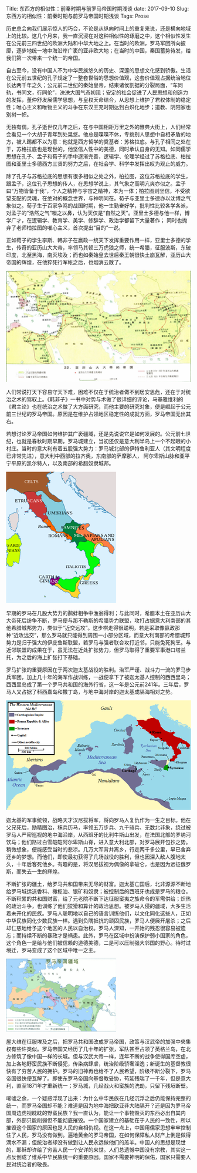 Title: 东西方的相似性：前秦时期与前罗马帝国时期浅谈
date: 2017-09-10
Slug: 东西方的相似性：前秦时期与前罗马帝国时期浅谈
Tags: Prose



历史总会向我们展示惊人的巧合，不论是从纵向时间上的重复来说，还是横向地域上的比较。这几个月来，我一直沉浸在对这种相似性的琢磨之中，这个相似性发生在公元前三四世纪的欧洲大陆和中华大地之上。在当时的欧洲，罗马军团所向披靡，逐步地统一地中海沿岸广袤的亚非欧大地；在当时的中国，秦国蓄势待发，给我们第一次带来一个统一的帝国。


自古至今，没有中国人不为中华民族悠久的历史、深邃的思想文化感到骄傲。生活在公元前五世纪的孔子规定了一整套世俗的思想价值观，这套价值观占据统治地位长达两千年之久；公元前二世纪的秦始皇帝，结束诸侯割据的分裂局面，“车同轨，书同文，行同伦”，泱泱大国气态初现；安定的社会促进了人民思想和创造力的发挥，董仲舒发展儒学思想，与皇权天命结合，从思想上维护了君权体制的稳定性；唯心主义和唯物主义的斗争在东汉王充时期达到白炽化地步；道教、阴阳家也别树一帜。


无独有偶，孔子逝世仅几年之后，在与中国相距万里之外的雅典大街上，人们经常会看见一个大胡子青年到处晃悠。他总是喋喋不休，专挑别人思想中自相矛盾的地方，被人踢都不以为意：他就是西方哲学的奠基者：苏格拉底。与孔子相同之处在于，苏格拉底也是现世的，他坚信人性中的美德，同时承认自身的无知。如同儒学思想在孔子、孟子和荀子的手中逐渐完善，逻辑学、伦理学经过了苏格拉底、柏拉图和亚里士多德西方三贤的努力之后，在社会学、科学中发挥出叹为观止的威力。


除了孔子与苏格拉底的思想有很多相似之处之外，柏拉图，这位苏格拉底的学生，跟孟子，这位孔子思想的传人，在思想学说上，其气象之高明亢爽亦似之。孟子曰“万物皆备于我”，个人之精神与宇宙之精神，本为一体；柏拉图则坚信，不受欲望支配的灵魂，在绝对的概念世界，与神明同在。荀子与亚里士多德亦以沈博之气象似之。荀子生于百家争鸣的战国时期，他一生勤奋好学，批判性比较各学各派，对孟子的“浩然之气”嗤之以鼻，认为天仅是“自然之天”。亚里士多德与他一样，博学广才，在逻辑学、教育学、美学、修辞学、政治学都留下大量著作； 同时也抛弃了老师柏拉图的唯心主义，首次提出“目的”一说。


正如荀子的学生李斯、韩非子在嬴政一统天下发挥重要作用一样，亚里士多德的学生，传奇的亚历山大大帝，率领马其顿三万虎狼之师，统一希腊，征服波斯，东破印度，北至黑海，南灭埃及；而也如秦始皇去世后秦王朝很快土崩瓦解，亚历山大帝国的辉煌，在他猝死行军帐之后，也烟消云散了。

![亚历山大大帝的帝国](/images/亚历山大大帝帝国.jpg)


人们常说打天下容易守天下难，困难不仅在于统治者做不到居安思危，还在于对统治之术的驾驭上。《韩非子》一书中对势与术做了很详细的评论，马基雅维利的《君主论》也在统治之术做了大方面研究，而他主要的研究对象，便是崛起于公元前三世纪的罗马帝国。原因是在维护占领地区稳定性的成就方面，罗马帝国无出其右。

若想讨论罗马帝国如何维护其广袤疆域，还是先说说它是如何发展的。公元前七世纪，也就是春秋时期早期，罗马城建立，当初还仅是意大利半岛上一个不起眼的小村庄。当时的意大利有着五股强大势力：罗马城北部的伊特鲁利亚人（其文明程度已非常先进），意大利中西部的拉齐奥，东南部的萨摩那人， 阿尔卑斯山脉和亚平宁平原的凯尔特人，以及南部的希腊奴隶城邦。

![公元前四世纪的意大利半岛](/images/Italy_400bC_en.svg.png)

早期的罗马在几股大势力的鹬蚌相争中渔翁得利；与此同时，希腊本土在亚历山大大帝死后纷争不断，罗马便与那不勒斯的希腊势力联盟，攻打占据意大利南部的其他希腊城邦势力，类似于“近交远攻”。这步棋走得很聪明，若是采取像嬴政那种“近攻远交”，那么罗马就只能得到周围一小部分区域，而意大利南部的希腊城邦势力是归于强大的伊庇鲁斯联盟，若罗马与强者联合攻打近邻，只能兔死狗烹。与近邻联盟的成果在于，虽无法在近处扩张势力，但罗马取得了重要军事港口塔兰托，为之后的海上扩张打下基础。

罗马扩张的重要原因在于两次迦太基战役的胜利。治军严谨、战斗力一流的罗马步兵军团，加上几十年的海军作战训练，一战便拿下了被迦太基人控制的西西里岛；西西里岛成了第一个罗马共和国的海外行省，这一年是公元前241年。三年后，罗马人又占据了科西嘉岛和撒丁岛，与地中海对岸的迦太基成隔海相对之势。

![第一次迦太基战役前](/images/First_Punic_War_264_BC_v2.png)


迦太基的军事统领，战略天才汉尼拔将军，将向罗马人复仇作为一生之目标。他在父兄死后，励精图治，秣兵历马，率领五万步兵、九千骑兵、无数北非象，绕过被罗马人严密巡视的地中海沿岸，从西班牙的比利牛斯山出发，在法国北部的罗纳河饮马；他们路过白雪皑皑阿尔卑斯山脊，进入意大利北部，对罗马展开包抄之势。稍微想象，便能感受当时的悲凉。几万大军背井离乡，行走两千多公里，早已舍弃还乡的梦想。而他们，即使最初获得了几场战役的胜利，但也因深入敌人腹地太久，十年后客死他乡。有趣的是，将汉尼拔视为偶像的拿破仑，也是因为远征俄罗斯，而失去一生的辉煌。


不断扩张的疆土，给罗马共和国带来无尽的财富。迦太基亡国后，北非源源不断地给罗马城运送香料、橄榄油、银矿和奴隶；被控制后的西班牙也成是罗马的粮仓。不断积累的共和国财富，给了元老院不断下达征服蛮夷之族命令的军需供给；炽热的政治斗争，也训练了他们狡猾和算计的政治思想。被罗马入侵的疆域，大多生活着未开化的民族。罗马人聪明地以自己的语言训练他们，以文化同化这些人，正如中华民族同化少数民族一样。遇到负隅抵抗的顽固民族，罗马人便展开屠杀；之后却仁慈地给予这个地区的人民以自治权。罗马人深知，一开始的残忍很容易被遗忘；而持续不断的暴政才是祸患。此外，罗马在区域中扮演保护弱小国家的角色，这个角色一是给与他们被信赖的道德美德，二是可以压制强大邻国的野心。待时过境迁，罗马变成了这个区域中唯一之主。

![罗马帝国鼎盛时期疆域](/images/罗马帝国鼎盛.png)

屋大维在征服埃及之后，把罗马共和国改成罗马帝国，政策与汉武帝的加强中央集权有些许类似。罗马帝国又经历了几十年的扩张，军队甚至占领了英格兰岛，在北方修筑了像中国一样的长城。但与汉武大帝一样，连年不断的战争使得国库空虚，加上各地野蛮民族不断侵犯，传染病肆虐，统治阶级骄奢淫逸；新诞生的基督教很快有了穷苦人民的拥护。罗马的旧神再也给不了人民希望，阶级不断分裂下，罗马帝国很快便瓦解了。即使东罗马帝国向基督教妥协，苟延残喘了一千年，但是意大利，直至1871年才重新统一；罗马城，几经战火和蛮族的洗劫，只留下残垣断壁。


唏嘘之余，一个疑惑浮现了出来：为什么中华民族在几经沉浮之后仍能保持完整的统一，而罗马帝国却不能？难道是因为地中海把欧亚非大陆隔开？还是因为罗马帝国周边虎视眈眈的野蛮民族？我一直认为，能让一个事物毁灭的东西必出自其内部，外部只能削弱但不能彻底摧毁。一个国家建立的基础在于人民的一致性，所以摧毁这个国家的原因也是人民的自相仇视。在这一点上，中国用儒家思想牢牢控制住了人民，罗马没有做到。遍地黄金的罗马帝国，在如何保障私人财产上倒是做得滴水不漏；但统治者却没有做到让人民永远做他们的羔羊。中国人的思想是现世的，耶稣却许给了穷苦人民一个安详的来世。人们总遗憾中国没有宗教，其实这一点反倒成了维系中华民族统一的重要原因。国家不需要神明的保佑，国家只需要人民对统治者的敬畏。






